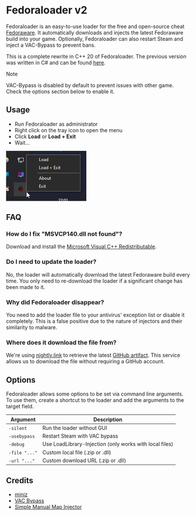 # Fedoraloader v2

Fedoraloader is an easy-to-use loader for the free and open-source cheat [Fedoraware](https://github.com/Fedoraware/Fedoraware).
It automatically downloads and injects the latest Fedoraware build into your game.
Optionally, Fedoraloader can also restart Steam and inject a VAC-Bypass to prevent bans.

This is a complete rewrite in C++ 20 of Fedoraloader. The previous version was written in C# and can be found [here](...).

> [!NOTE]  
> VAC-Bypass is disabled by default to prevent issues with other game.
> Check the options section below to enable it.

## Usage

- Run Fedoraloader as administrator
- Right click on the tray icon to open the menu
- Click **Load** or **Load + Exit**
- Wait...

![Preview](.github/assets/Preview.png)

## FAQ

### How do I fix "MSVCP140.dll not found"?

Download and install the [Microsoft Visual C++ Redistributable](https://aka.ms/vs/17/release/vc_redist.x86.exe).

### Do I need to update the loader?

No, the loader will automatically download the latest Fedoraware build every time.
You only need to re-download the loader if a significant change has been made to it.

### Why did Fedoraloader disappear?

You need to add the loader file to your antivirus' exception list or disable it completely.
This is a false positive due to the nature of injectors and their similarity to malware.

### Where does it download the file from?

We're using [nightly.link](https://nightly.link/) to retrieve the latest [GitHub artifact](https://github.com/Fedoraware/Fedoraware/actions).
This service allows us to download the file without requiring a GitHub account.

## Options

Fedoraloader allows some options to be set via command line arguments.
To use them, create a shortcut to the loader and add the arguments to the target field.

| Argument | Description |
| --- | --- |
| `-silent` | Run the loader without GUI |
| `-usebypass` | Restart Steam with VAC bypass |
| `-debug` | Use LoadLibrary-Injection (only works with local files) |
| `-file "..."` | Custom local file (.zip or .dll) |
| `-url "..."` | Custom download URL (.zip or .dll) |

## Credits

- [miniz](https://github.com/richgel999/miniz)
- [VAC Bypass](https://github.com/danielkrupinski/VAC-Bypass)
- [Simple Manual Map Injector](https://github.com/TheCruZ/Simple-Manual-Map-Injector)

